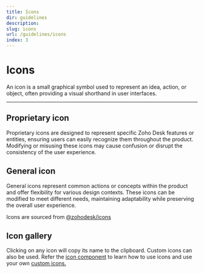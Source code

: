 ```yaml
---
title: Icons
dir: guidelines
description:
slug: icons
url: /guidelines/icons
index: 3
---
```


<script>
  import IconPicker from "$lib/components/IconPicker.svelte";
  import Fig from "$lib/components/Fig.svelte";
  import Info from "$lib/components/Info.svelte";
</script>

# Icons

An icon is a small graphical symbol used to represent an idea, action, or object, often providing a visual shorthand in user interfaces.

---

<Fig lightSrc="/assets/banner/icon_light.png" darkSrc="/assets/banner/icon_dark.png" dynamic />

## Proprietary icon

Proprietary icons are designed to represent specific Zoho Desk features or entities, ensuring users can easily recognize them throughout the product. Modifying or misusing these icons may cause confusion or disrupt the consistency of the user experience.

## General icon

General icons represent common actions or concepts within the product and offer flexibility for various design contexts. These icons can be modified to meet different needs, maintaining adaptability while preserving the overall user experience.

<Info maxWidth="47rem">
  Icons are sourced from <a href="https://www.npmjs.com/package/@zohodesk/icons">@zohodesk/icons</a>
</Info>

## Icon gallery

Clicking on any icon will copy its name to the clipboard. Custom icons can also be used. Refer the [icon component](/components/icon) to learn how to use icons and use your own [custom icons.](/components/icon#custom-icon)

<IconPicker />
